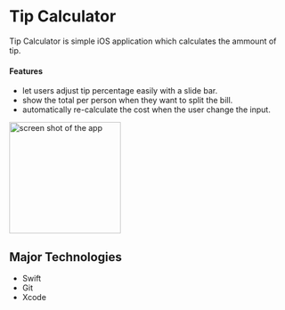 # Tip Calculator

Tip Calculator is simple iOS application which calculates the ammount of tip.
#### Features
* let users adjust tip percentage easily with a slide bar.
* show the total per person when they want to split the bill.
* automatically re-calculate the cost when the user change the input.

<img src="https://github.com/Minamiciccc/TipCalculator/blob/media/tip_calculator.png" alt="screen shot of the app" width="200px">

## Major Technologies
- Swift
- Git
- Xcode
